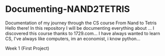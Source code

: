 # Documenting-NAND2TETRIS
Documentation of  my journey through the CS course From Nand to Tetris
Hello there! In this repository I will be documenting everything about ... I discovered this course thanks to 1729.com... I have always wanted to learn CS, I've always like computers, im an economist, i know python...

Week 1 (First Project)
